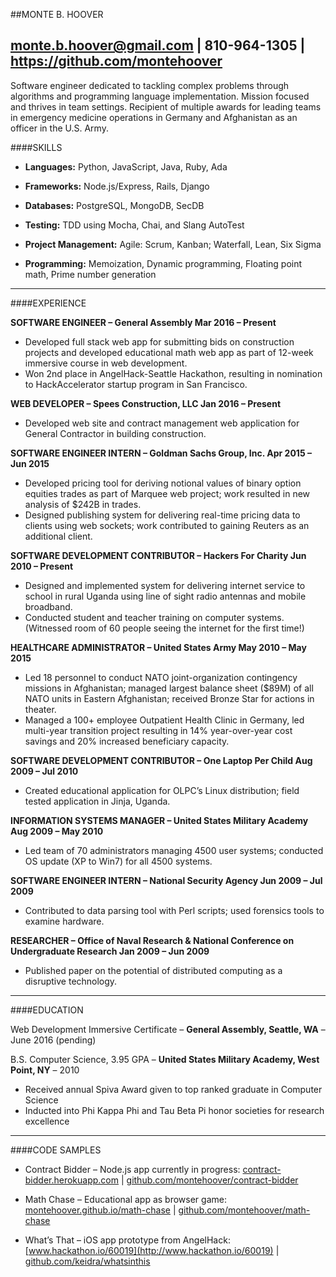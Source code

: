 ##MONTE B. HOOVER

<monte.b.hoover@gmail.com> | 810-964-1305 |
<https://github.com/montehoover>
  ------------------------------------------------------------------------------------------------------------------------------------------------------------------
Software engineer dedicated to tackling complex problems through
algorithms and programming language implementation. Mission focused and
thrives in team settings. Recipient of multiple awards for leading teams
in emergency medicine operations in Germany and Afghanistan as an
officer in the U.S. Army.

####SKILLS

  -   **Languages:** Python, JavaScript, Java, Ruby, Ada       
                                                               
  -   **Frameworks:** Node.js/Express, Rails, Django           
                                                               
  -   **Databases:** PostgreSQL, MongoDB, SecDB                
                                                               
  -   **Testing:** TDD using Mocha, Chai, and Slang AutoTest   
                                                               
  -   **Project Management:** Agile: Scrum, Kanban; Waterfall, Lean, Six Sigma
                                                               
  -   **Programming:** Memoization, Dynamic programming, Floating point math, Prime number generation

  ------------------------------------------------------------------------------------------------------------------------------------------------------------------

####EXPERIENCE

**SOFTWARE ENGINEER – General Assembly             Mar 2016 – Present**

-   Developed full stack web app for submitting bids on construction
    projects and developed educational math web app as part of 12-week
    immersive course in web development.
-   Won 2nd place in AngelHack-Seattle Hackathon, resulting in
    nomination to HackAccelerator startup program in San Francisco.

**WEB DEVELOPER – Spees Construction, LLC            Jan 2016 – Present**

-   Developed web site and contract management web application for
    General Contractor in building construction.

**SOFTWARE ENGINEER INTERN – Goldman Sachs Group, Inc.      Apr 2015 – Jun 2015**

-   Developed pricing tool for deriving notional values of binary option
    equities trades as part of Marquee web project; work resulted in new
    analysis of $242B in trades.
-   Designed publishing system for delivering real-time pricing data to
    clients using web sockets; work contributed to gaining Reuters as an
    additional client.

**SOFTWARE DEVELOPMENT CONTRIBUTOR – Hackers For Charity      Jun 2010 – Present**

-   Designed and implemented system for delivering internet service to
    school in rural Uganda using line of sight radio antennas and
    mobile broadband.
-   Conducted student and teacher training on computer systems.
    (Witnessed room of 60 people seeing the internet for the
    first time!)

**HEALTHCARE ADMINISTRATOR – United States Army      May 2010 – May 2015**

-   Led 18 personnel to conduct NATO joint-organization contingency
    missions in Afghanistan; managed largest balance sheet ($89M) of
    all NATO units in Eastern Afghanistan; received Bronze Star for
    actions in theater.
-   Managed a 100+ employee Outpatient Health Clinic in Germany, led
    multi-year transition project resulting in 14% year-over-year cost
    savings and 20% increased beneficiary capacity.

**SOFTWARE DEVELOPMENT CONTRIBUTOR – One Laptop Per Child      Aug 2009 – Jul 2010**

-   Created educational application for OLPC’s Linux distribution; field
    tested application in Jinja, Uganda.

**INFORMATION SYSTEMS MANAGER – United States Military Academy      Aug 2009 – May 2010**

-   Led team of 70 administrators managing 4500 user systems; conducted
    OS update (XP to Win7) for all 4500 systems.

**SOFTWARE ENGINEER INTERN – National Security Agency       Jun 2009 – Jul 2009**

-   Contributed to data parsing tool with Perl scripts; used forensics
    tools to examine hardware.

**RESEARCHER – Office of Naval Research & National Conference on Undergraduate Research      Jan 2009 – Jun 2009**

-   Published paper on the potential of distributed computing as a
    disruptive technology.

  ------------------------------------------------------------------------------------------------------------------------------------------------------------------

####EDUCATION

Web Development Immersive Certificate – **General Assembly, Seattle,
WA** – June 2016 (pending)

B.S. Computer Science, 3.95 GPA – **United States Military Academy, West
Point, NY** – 2010
-   Received annual Spiva Award given to top ranked graduate in Computer
    Science
-   Inducted into Phi Kappa Phi and Tau Beta Pi honor societies for
    research excellence

  ------------------------------------------------------------------------------------------------------------------------------------------------------------------

####CODE SAMPLES

-   Contract Bidder – Node.js app currently in progress:
    [contract-bidder.herokuapp.com](http://contract-bidder.herokuapp.com/)
    |
    [github.com/montehoover/contract-bidder](http://www.github.com/montehoover/contract-bidder)

-   Math Chase – Educational app as browser game:
    [montehoover.github.io/math-chase](http://montehoover.github.io/math-chase/)
    |
    [github.com/montehoover/math-chase](http://www.github.com/montehoover/math-chase)

-   What’s That – iOS app prototype from AngelHack:
    [www.hackathon.io/60019](http://www.hackathon.io/60019) |
    [github.com/keidra/whatsinthis](https://github.com/keidra/whatsinthis)
